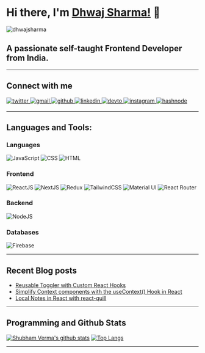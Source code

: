 # Hi there, I'm [Dhwaj Sharma!](https://portfolio-nextjs-dhwajsharma.vercel.app/) 👋

<p align="left"> <img src="https://komarev.com/ghpvc/?username=dhwajsharma" alt="dhwajsharma" /> </p>

## A passionate self-taught Frontend Developer from India.

---

## **Connect with me**

<div align="left">
<a href="https://twitter.com/dhwajshxrma" target="_blank">
<img src=https://img.shields.io/badge/twitter-%2300acee.svg?&style=for-the-badge&logo=twitter&logoColor=white alt=twitter style="margin-bottom: 5px;" />
</a>

<a href="mailto:dhwajsharma10@gmail.com" target="_blank">
<img src=https://img.shields.io/badge/Gmail-D14836?style=for-the-badge&logo=gmail&logoColor=white alt=gmail style="margin-bottom: 5px;" />
</a>

<a href="https://github.com/dhwajsharma" target="_blank">
<img src=https://img.shields.io/badge/github-%2324292e.svg?&style=for-the-badge&logo=github&logoColor=white alt=github style="margin-bottom: 5px;" />
</a>

<a href="https://linkedin.com/in/dhwajsharma" target="_blank">
<img src=https://img.shields.io/badge/linkedin-%231E77B5.svg?&style=for-the-badge&logo=linkedin&logoColor=white alt=linkedin style="margin-bottom: 5px;" />
</a>

<a href="https://dev.to/dhwajsharma" target="_blank">
<img src=https://img.shields.io/badge/dev.to-%2308090A.svg?&style=for-the-badge&logo=dev.to&logoColor=white alt=devto style="margin-bottom: 5px;" />
</a>

<a href="https://instagram.com/brea.dfan" target="_blank">
<img src=https://img.shields.io/badge/instagram-E4405F.svg?&style=for-the-badge&logo=instagram&logoColor=white alt=instagram style="margin-bottom: 5px;" />
</a>

<a href="https://dhwajsharma.hashnode.dev/" target="_blank">
<img src=https://img.shields.io/badge/Hashnode-2962FF?style=for-the-badge&logo=hashnode&logoColor=white alt=hashnode style="margin-bottom: 5px;" />
</a>

</div>

---

## **Languages and Tools:**

### **Languages**

<p align="left">
<img src="https://img.shields.io/badge/JavaScript-F7DF1E?style=for-the-badge&logo=javascript&logoColor=black" alt="JavaScript" />
<img src="https://img.shields.io/badge/CSS-1572B6?&style=for-the-badge&logo=css3&logoColor=white"
alt="CSS"/>
<img src="https://img.shields.io/badge/HTML-E34F26?style=for-the-badge&logo=html5&logoColor=white"
alt="HTML"
/>

### **Frontend**

<p align="left">

<img src="https://img.shields.io/badge/React-20232A?style=for-the-badge&logo=react&logoColor=61DAFB" alt="ReactJS"/>
<img src="https://img.shields.io/badge/next%20js%20-%23000000.svg?&style=for-the-badge&logo=next.js&logoColor=white" alt="NextJS"/>
<img src="https://img.shields.io/badge/Redux-593D88?style=for-the-badge&logo=redux&logoColor=white" alt="Redux"/>
<img src="https://img.shields.io/badge/Tailwind_CSS-38B2AC?style=for-the-badge&logo=tailwind-css&logoColor=white" alt="TailwindCSS"/>
<img src="https://img.shields.io/badge/Material--UI-0081CB?style=for-the-badge&logo=material-ui&logoColor=white" alt="Material UI"/>
<img src="https://img.shields.io/badge/React_Router-CA4245?style=for-the-badge&logo=react-router&logoColor=white" alt="React Router"/>

</p>

### **Backend**

<p align="left">
<img src="https://img.shields.io/badge/Node.js-43853D?style=for-the-badge&logo=node.js&logoColor=white" alt="NodeJS"/>
</p>

### **Databases**

<p align="left">
<img alt="Firebase" src="https://img.shields.io/badge/firebase-%23039BE5.svg?style=for-the-badge&logo=firebase"/>
</p>

---

## **Recent Blog posts**

<!-- BLOG-POST-LIST:START -->
- [Reusable Toggler with Custom React Hooks](https://dhwajsharma.hashnode.dev/reusable-toggler-with-custom-react-hooks)
- [Simplify Context components with the useContext() Hook in React](https://dhwajsharma.hashnode.dev/simplify-context-components-with-the-usecontext-hook-in-react)
- [Local Notes in React with react-quill](https://dhwajsharma.hashnode.dev/local-notes-in-react-with-react-quill)
<!-- BLOG-POST-LIST:END -->

---

## **Programming and Github Stats**

[![Shubham Verma's github stats](https://github-readme-stats.vercel.app/api?username=dhwajsharma&theme=radical)](https://github.com/dhwajsharma/)
[![Top Langs](https://github-readme-stats.vercel.app/api/top-langs/?username=dhwajsharma&layout=compact&theme=radical)](https://github.com/dhwajsharma)
<br>

---
